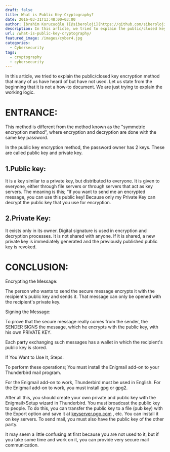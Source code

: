 ```yaml
---
draft: false
title: What is Public Key Cryptography?
date: 2016-03-31T13:48:00+03:00
author: İbrahim Korucuoğlu ([@siberoloji](https://github.com/siberoloji))
description: In this article, we tried to explain the public/closed key encryption method that many of us have heard of but have not used. Let us state from the beginning that it is not a how-to document. We are just trying to explain the working logic.
url: /what-is-public-key-cryptography/
featured_image: /images/cyber4.jpg
categories:
  - Cybersecurity
tags:
  - cryptography
  - cybersecurity
---
```



In this article, we tried to explain the public/closed key encryption method that many of us have heard of but have not used. Let us state from the beginning that it is not a how-to document. We are just trying to explain the working logic.



# ENTRANCE:



This method is different from the method known as the "symmetric encryption method", where encryption and decryption are done with the same key password.



In the public key encryption method, the password owner has 2 keys. These are called public key and private key.



## 1.Public key:



It is a key similar to a private key, but distributed to everyone. It is given to everyone, either through file servers or through servers that act as key servers. The meaning is this; “If you want to send me an encrypted message, you can use this public key! Because only my Private Key can decrypt the public key that you use for encryption.



## 2.Private Key:



It exists only in its owner. Digital signature is used in encryption and decryption processes. It is not shared with anyone. If it is shared, a new private key is immediately generated and the previously published public key is revoked.



# CONCLUSION:



Encrypting the Message:



The person who wants to send the secure message encrypts it with the recipient's public key and sends it. That message can only be opened with the recipient's private key.



Signing the Message:



To prove that the secure message really comes from the sender, the SENDER SIGNS the message, which he encrypts with the public key, with his own PRIVATE KEY.



Each party exchanging such messages has a wallet in which the recipient's public key is stored.



If You Want to Use It, Steps:



To perform these operations; You must install the Enigmail add-on to your Thunderbird mail program.



For the Enigmail add-on to work, Thunderbird must be used in English. For the Enigmail add-on to work, you must install gpg or gpg2.



After all this, you should create your own private and public key with the Enigmail>Setup wizard in Thunderbird. You must broadcast the public key to people. To do this, you can transfer the public key to a file (pub key) with the Export option and  save it at <a href="http://keyserver.pgp.com/">keyserver.pgp.com</a>  , etc. You can install it on key servers. To send mail, you must also have the public key of the other party.



It may seem a little confusing at first because you are not used to it, but if you take some time and work on it, you can provide very secure mail communication.
